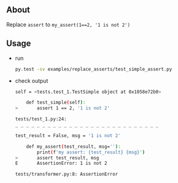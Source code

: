 About
-----
Replace `assert` to `my_assert(1==2, '1 is not 2')`


Usage
-----

* run 
    ```bash
    py.test -sv examples/replace_asserts/test_simple_assert.py
    ```
* check output
    ```bash
    self = <tests.test_1.TestSimple object at 0x1058e72b0>
    
        def test_simple(self):
    >       assert 1 == 2, '1 is not 2'
    
    tests/test_1.py:24: 
    _ _ _ _ _ _ _ _ _ _ _ _ _ _ _ _ _ _ _ _ _ _ _ _ _ _ _
    
    test_result = False, msg = '1 is not 2'
    
        def my_assert(test_result, msg=''):
            print(f'my assert: {test_result} {msg}')
    >       assert test_result, msg
    E       AssertionError: 1 is not 2
    
    tests/transformer.py:8: AssertionError
    ```